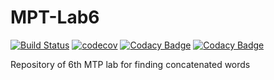 <h1>MPT-Lab6</h1>

[![Build Status](https://travis-ci.org/daryanekryach/MPT-Lab6.svg?branch=master)](https://travis-ci.org/daryanekryach/MPT-Lab6)
[![codecov](https://codecov.io/gh/daryanekryach/MPT-Lab6/branch/master/graph/badge.svg)](https://codecov.io/gh/daryanekryach/MPT-Lab6)
[![Codacy Badge](https://api.codacy.com/project/badge/Grade/3112cacb074045548e7b83128fa078a7)](https://www.codacy.com/app/daryanekryach/MPT-Lab6?utm_source=github.com&amp;utm_medium=referral&amp;utm_content=daryanekryach/MPT-Lab6&amp;utm_campaign=Badge_Grade)
[![Codacy Badge](https://api.codacy.com/project/badge/Coverage/3112cacb074045548e7b83128fa078a7)](https://www.codacy.com/app/daryanekryach/MPT-Lab6?utm_source=github.com&utm_medium=referral&utm_content=daryanekryach/MPT-Lab6&utm_campaign=Badge_Coverage)

Repository of 6th MTP lab for finding concatenated words
